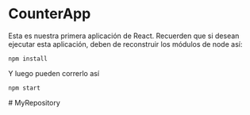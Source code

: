 # CounterApp

Esta es nuestra primera aplicación de React. Recuerden que si desean ejecutar esta aplicación, deben de reconstruir los módulos de node así:

```
npm install
```

Y luego pueden correrlo así

```
npm start
```

#   M y R e p o s i t o r y  
 
